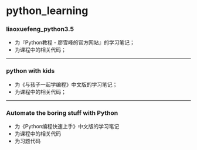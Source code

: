 # python_learning

### liaoxuefeng_python3.5
* 为『Python教程 - 廖雪峰的官方网站』的学习笔记；
* 为课程中的相关代码；
***
### python with kids
* 为《与孩子一起学编程》中文版的学习笔记；
* 为课程中的相关代码；
***
### Automate the boring stuff with Python
* 为《Python编程快速上手》中文版的学习笔记
* 为课程中的相关代码
* 为习题代码
